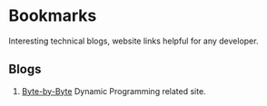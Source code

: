 # Bookmarks
Interesting technical blogs, website links helpful for any developer.

## Blogs 
1. [Byte-by-Byte](https://www.byte-by-byte.com/blog/)
Dynamic Programming related site.
